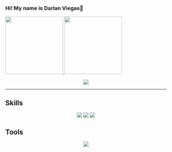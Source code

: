 ### Hi! My name is Darlan Viegas👋
<div>
  <a href="https://beacons.ai/DarlanViegas">
  <img height="180em" src="https://github-readme-stats.vercel.app/api?username=DarlanViegas&show_icons=true&theme=dark&include_all_commits=true&count_private=true"/>
  <img height="180em" src="https://github-readme-stats.vercel.app/api/top-langs/?username=DarlanViegas&layout=compact&langs_count=16&theme=dark"/>
</div>
  <p align="center">
<a href="https://www.linkedin.com/in//darlan-viegas-7b3689132/"><img src="https://img.shields.io/badge/linkedin-%230077B5.svg?&style=for-the-badge&logo=linkedin&logoColor=white"></a>
    <hr>
<h2>Skills</h2>
<p align="center">
<img src="https://img.shields.io/badge/html5%20-%23E34F26.svg?&style=for-the-badge&logo=html5&logoColor=white"/> 
<img src="https://img.shields.io/badge/css3%20-%231572B6.svg?&style=for-the-badge&logo=css3&logoColor=white"/>
<img src="https://img.shields.io/badge/github%20-%23121011.svg?&style=for-the-badge&logo=github&logoColor=white"/>
</p>
  <h2>Tools</h2>
<p align="center">
<img src="https://img.shields.io/badge/Visual_Studio_Code-0078D4?style=for-the-badge&logo=visual%20studio%20code&logoColor=white" />
</p>

